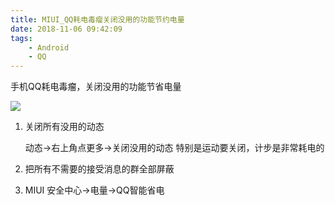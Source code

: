 ```yaml
---
title: MIUI_QQ耗电毒瘤关闭没用的功能节约电量
date: 2018-11-06 09:42:09
tags: 
    - Android
    - QQ
---
```

手机QQ耗电毒瘤，关闭没用的功能节省电量

<!-- more -->

![](/images/Hexo1/20181106094846183.png)

1. 关闭所有没用的动态
    
     动态->右上角点更多->关闭没用的动态
     特别是运动要关闭，计步是非常耗电的
     
2. 把所有不需要的接受消息的群全部屏蔽
3. MIUI 安全中心->电量->QQ智能省电